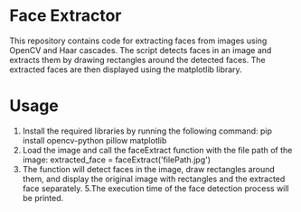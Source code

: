 # Face Extractor
This repository contains code for extracting faces from images using OpenCV and Haar cascades. The script detects faces in an image and extracts them by drawing rectangles around the detected faces. The extracted faces are then displayed using the matplotlib library.

# Usage
1. Install the required libraries by running the following command: 
  pip install opencv-python pillow matplotlib  
2. Load the image and call the faceExtract function with the file path of the image:
  extracted_face = faceExtract('filePath.jpg')
3. The function will detect faces in the image, draw rectangles around them, and display the original image with rectangles and the extracted
  face separately. 
5.The execution time of the face detection process will be printed.



